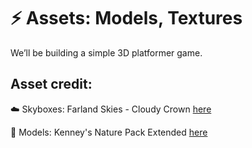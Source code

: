 # :zap: Assets: Models, Textures

 We’ll be building a simple 3D platformer game.

## Asset credit:

:cloud: Skyboxes: Farland Skies - Cloudy Crown  [here]( https://assetstore.unity.com/packages/2d/textures-materials/sky/farland-skies-cloudy-crown-60004)
 
 :hibiscus: Models: Kenney's Nature Pack Extended [here](https://kenney.nl/assets/nature-pack-extended)

